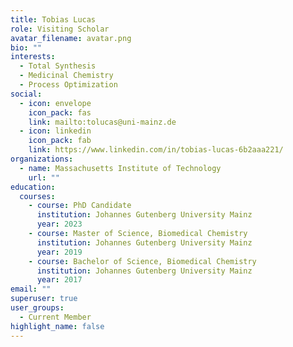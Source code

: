 ```yaml
---
title: Tobias Lucas
role: Visiting Scholar
avatar_filename: avatar.png
bio: ""
interests:
  - Total Synthesis
  - Medicinal Chemistry
  - Process Optimization
social:
  - icon: envelope
    icon_pack: fas
    link: mailto:tolucas@uni-mainz.de
  - icon: linkedin
    icon_pack: fab
    link: https://www.linkedin.com/in/tobias-lucas-6b2aaa221/
organizations:
  - name: Massachusetts Institute of Technology
    url: ""
education:
  courses:
    - course: PhD Candidate
      institution: Johannes Gutenberg University Mainz
      year: 2023
    - course: Master of Science, Biomedical Chemistry
      institution: Johannes Gutenberg University Mainz
      year: 2019
    - course: Bachelor of Science, Biomedical Chemistry
      institution: Johannes Gutenberg University Mainz
      year: 2017
email: ""
superuser: true
user_groups:
  - Current Member
highlight_name: false
---
```

